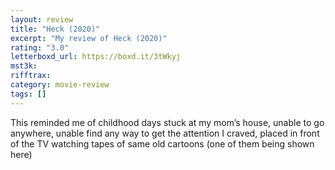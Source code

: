 ```yaml
---
layout: review
title: "Heck (2020)"
excerpt: "My review of Heck (2020)"
rating: "3.0"
letterboxd_url: https://boxd.it/3tWkyj
mst3k:
rifftrax:
category: movie-review
tags: []
---
```


This reminded me of childhood days stuck at my mom’s house, unable to go anywhere, unable find any way to get the attention I craved, placed in front of the TV watching tapes of same old cartoons (one of them being shown here)
